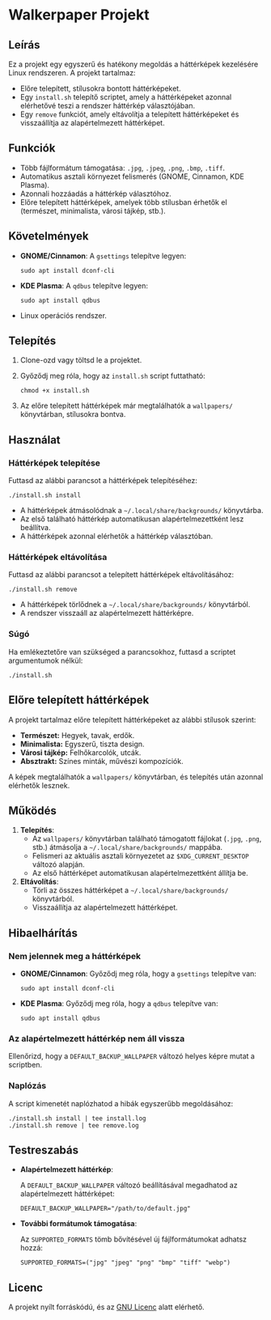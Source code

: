 

Walkerpaper Projekt
=======================

Leírás
------

Ez a projekt egy egyszerű és hatékony megoldás a háttérképek kezelésére Linux rendszeren. A projekt tartalmaz:

*   Előre telepített, stílusokra bontott háttérképeket.
*   Egy `install.sh` telepítő scriptet, amely a háttérképeket azonnal elérhetővé teszi a rendszer háttérkép választójában.
*   Egy `remove` funkciót, amely eltávolítja a telepített háttérképeket és visszaállítja az alapértelmezett háttérképet.

Funkciók
--------

*   Több fájlformátum támogatása: `.jpg`, `.jpeg`, `.png`, `.bmp`, `.tiff`.
*   Automatikus asztali környezet felismerés (GNOME, Cinnamon, KDE Plasma).
*   Azonnali hozzáadás a háttérkép választóhoz.
*   Előre telepített háttérképek, amelyek több stílusban érhetők el (természet, minimalista, városi tájkép, stb.).

Követelmények
-------------

*   **GNOME/Cinnamon**: A `gsettings` telepítve legyen:
    
        sudo apt install dconf-cli
    
*   **KDE Plasma**: A `qdbus` telepítve legyen:
    
        sudo apt install qdbus
    
*   Linux operációs rendszer.

Telepítés
---------

1.  Clone-ozd vagy töltsd le a projektet.
2.  Győződj meg róla, hogy az `install.sh` script futtatható:
    
        chmod +x install.sh
    
3.  Az előre telepített háttérképek már megtalálhatók a `wallpapers/` könyvtárban, stílusokra bontva.

Használat
---------

### Háttérképek telepítése

Futtasd az alábbi parancsot a háttérképek telepítéséhez:

    ./install.sh install

*   A háttérképek átmásolódnak a `~/.local/share/backgrounds/` könyvtárba.
*   Az első található háttérkép automatikusan alapértelmezettként lesz beállítva.
*   A háttérképek azonnal elérhetők a háttérkép választóban.

### Háttérképek eltávolítása

Futtasd az alábbi parancsot a telepített háttérképek eltávolításához:

    ./install.sh remove

*   A háttérképek törlődnek a `~/.local/share/backgrounds/` könyvtárból.
*   A rendszer visszaáll az alapértelmezett háttérképre.

### Súgó

Ha emlékeztetőre van szükséged a parancsokhoz, futtasd a scriptet argumentumok nélkül:

    ./install.sh

Előre telepített háttérképek
----------------------------

A projekt tartalmaz előre telepített háttérképeket az alábbi stílusok szerint:

*   **Természet:** Hegyek, tavak, erdők.
*   **Minimalista:** Egyszerű, tiszta design.
*   **Városi tájkép:** Felhőkarcolók, utcák.
*   **Absztrakt:** Színes minták, művészi kompozíciók.

A képek megtalálhatók a `wallpapers/` könyvtárban, és telepítés után azonnal elérhetők lesznek.

Működés
-------

1.  **Telepítés**:
    *   Az `wallpapers/` könyvtárban található támogatott fájlokat (`.jpg`, `.png`, stb.) átmásolja a `~/.local/share/backgrounds/` mappába.
    *   Felismeri az aktuális asztali környezetet az `$XDG_CURRENT_DESKTOP` változó alapján.
    *   Az első háttérképet automatikusan alapértelmezettként állítja be.
2.  **Eltávolítás**:
    *   Törli az összes háttérképet a `~/.local/share/backgrounds/` könyvtárból.
    *   Visszaállítja az alapértelmezett háttérképet.

Hibaelhárítás
-------------

### Nem jelennek meg a háttérképek

*   **GNOME/Cinnamon**: Győződj meg róla, hogy a `gsettings` telepítve van:
    
        sudo apt install dconf-cli
    
*   **KDE Plasma**: Győződj meg róla, hogy a `qdbus` telepítve van:
    
        sudo apt install qdbus
    

### Az alapértelmezett háttérkép nem áll vissza

Ellenőrizd, hogy a `DEFAULT_BACKUP_WALLPAPER` változó helyes képre mutat a scriptben.

### Naplózás

A script kimenetét naplózhatod a hibák egyszerűbb megoldásához:

    
    ./install.sh install | tee install.log
    ./install.sh remove | tee remove.log
        

Testreszabás
------------

*   **Alapértelmezett háttérkép**:
    
    A `DEFAULT_BACKUP_WALLPAPER` változó beállításával megadhatod az alapértelmezett háttérképet:
    
        DEFAULT_BACKUP_WALLPAPER="/path/to/default.jpg"
    
*   **További formátumok támogatása**:
    
    Az `SUPPORTED_FORMATS` tömb bővítésével új fájlformátumokat adhatsz hozzá:
    
        SUPPORTED_FORMATS=("jpg" "jpeg" "png" "bmp" "tiff" "webp")
    

Licenc
------

A projekt nyílt forráskódú, és az [GNU Licenc](LICENSE) alatt elérhető.
